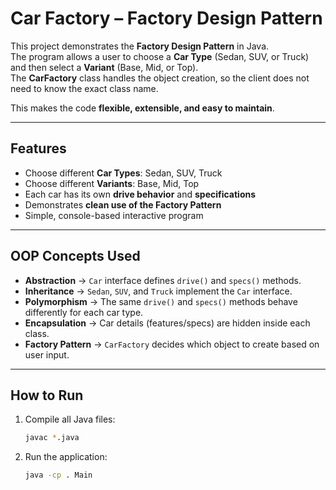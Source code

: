 # Car Factory – Factory Design Pattern

This project demonstrates the **Factory Design Pattern** in Java.  
The program allows a user to choose a **Car Type** (Sedan, SUV, or Truck) and then select a **Variant** (Base, Mid, or Top).  
The **CarFactory** class handles the object creation, so the client does not need to know the exact class name.  

This makes the code **flexible, extensible, and easy to maintain**.

---

## Features
- Choose different **Car Types**: Sedan, SUV, Truck  
- Choose different **Variants**: Base, Mid, Top  
- Each car has its own **drive behavior** and **specifications**  
- Demonstrates **clean use of the Factory Pattern**  
- Simple, console-based interactive program  

---

## OOP Concepts Used
- **Abstraction** → `Car` interface defines `drive()` and `specs()` methods.  
- **Inheritance** → `Sedan`, `SUV`, and `Truck` implement the `Car` interface.  
- **Polymorphism** → The same `drive()` and `specs()` methods behave differently for each car type.  
- **Encapsulation** → Car details (features/specs) are hidden inside each class.  
- **Factory Pattern** → `CarFactory` decides which object to create based on user input.  

---

## How to Run  

1. Compile all Java files:  
   ```bash
   javac *.java

2. Run the application:
   ```bash
   java -cp . Main

